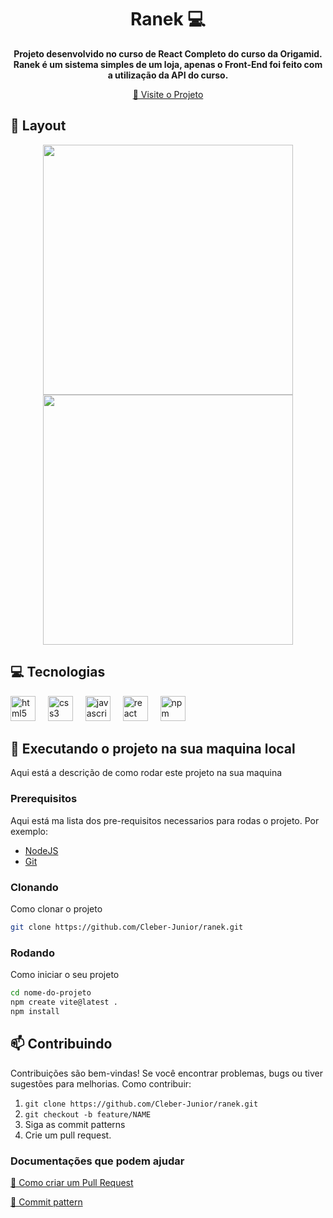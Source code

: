 <h1 align="center" style="font-weight: bold;">Ranek 💻</h1>

<p align="center">
    <b>Projeto desenvolvido no curso de React Completo do curso da Origamid. Ranek é um sistema simples de um loja, apenas o Front-End foi feito com a utilização da API do curso.</b>
</p>

<p align="center">
     <a href="PROJECT__URL">📱 Visite o Projeto</a>
</p>

<h2 id="layout">🎨 Layout</h2>

<div align="center">
<img src="https://github.com/user-attachments/assets/ec25aadd-a4d1-45ab-892b-b823d9a81345" width="400px">
<img src="https://github.com/user-attachments/assets/cfc9a710-3a1a-4fee-a6a4-cfee98e62382" width="400px">
</div>

<h2 id="technologies">💻 Tecnologias</h2>
<div align="left">
  <img src="https://cdn.jsdelivr.net/gh/devicons/devicon/icons/html5/html5-original.svg" height="40" alt="html5 logo"  />
  <img width="12" />
  <img src="https://cdn.jsdelivr.net/gh/devicons/devicon/icons/css3/css3-original.svg" height="40" alt="css3 logo"  />
  <img width="12" />
  <img src="https://cdn.jsdelivr.net/gh/devicons/devicon/icons/javascript/javascript-original.svg" height="40" alt="javascript logo"  />
  <img width="12" />
  <img src="https://cdn.jsdelivr.net/gh/devicons/devicon/icons/react/react-original.svg" height="40" alt="react logo"  />
  <img width="12" />
  <img src="https://cdn.jsdelivr.net/gh/devicons/devicon/icons/npm/npm-original-wordmark.svg" height="40" alt="npm logo"  />
</div>

<h2 id="started">🚀 Executando o projeto na sua maquina local</h2>

Aqui está a descrição de como rodar este projeto na sua maquina

<h3>Prerequisitos</h3>

Aqui está ma lista dos pre-requisitos necessarios para rodas o projeto. Por exemplo:

- [NodeJS](https://github.com/)
- [Git](https://github.com)

<h3>Clonando</h3>

Como clonar o projeto

```bash
git clone https://github.com/Cleber-Junior/ranek.git
```

<h3>Rodando</h3>

Como iniciar o seu projeto

```bash
cd nome-do-projeto
npm create vite@latest .
npm install
```

<h2 id="contribute">📫 Contribuindo</h2>
Contribuições são bem-vindas! 
Se você encontrar problemas, bugs ou tiver sugestões para melhorias.
Como contribuir:

1. `git clone https://github.com/Cleber-Junior/ranek.git`
2. `git checkout -b feature/NAME`
3. Siga as commit patterns
4. Crie um pull request.

<h3>Documentações que podem ajudar</h3>

[📝 Como criar um Pull Request](https://www.atlassian.com/br/git/tutorials/making-a-pull-request)

[💾 Commit pattern](https://gist.github.com/joshbuchea/6f47e86d2510bce28f8e7f42ae84c716)
